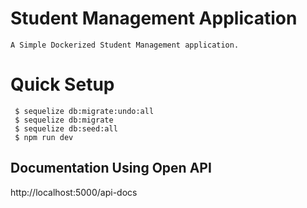# Student Management Application
```
A Simple Dockerized Student Management application.
```

# Quick Setup
```
 $ sequelize db:migrate:undo:all
 $ sequelize db:migrate
 $ sequelize db:seed:all
 $ npm run dev
```

## Documentation Using Open API

  http://localhost:5000/api-docs